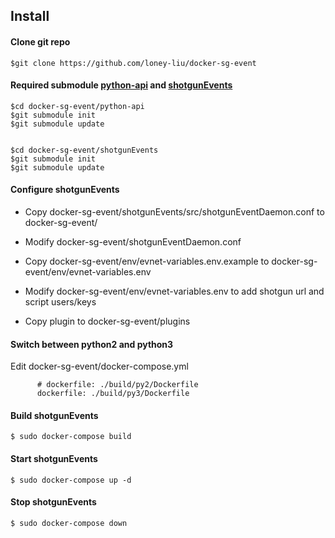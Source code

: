 ## Install

#### Clone git repo

```
$git clone https://github.com/loney-liu/docker-sg-event
```

#### Required submodule [python-api](https://github.com/shotgunsoftware/python-api) and [shotgunEvents](https://github.com/shotgunsoftware/shotgunEvents)

```
$cd docker-sg-event/python-api
$git submodule init
$git submodule update


$cd docker-sg-event/shotgunEvents
$git submodule init
$git submodule update
```

#### Configure shotgunEvents

- Copy docker-sg-event/shotgunEvents/src/shotgunEventDaemon.conf to docker-sg-event/

- Modify docker-sg-event/shotgunEventDaemon.conf

- Copy docker-sg-event/env/evnet-variables.env.example to docker-sg-event/env/evnet-variables.env

- Modify docker-sg-event/env/evnet-variables.env to add shotgun url and script users/keys

- Copy plugin to docker-sg-event/plugins

#### Switch between python2 and python3

Edit docker-sg-event/docker-compose.yml

```
      # dockerfile: ./build/py2/Dockerfile
      dockerfile: ./build/py3/Dockerfile
```

#### Build shotgunEvents

```
$ sudo docker-compose build
```

#### Start shotgunEvents

```
$ sudo docker-compose up -d
```

#### Stop shotgunEvents

```
$ sudo docker-compose down
```
